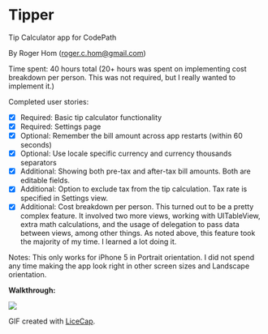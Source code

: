Tipper
==================

Tip Calculator app for CodePath

By Roger Hom (roger.c.hom@gmail.com)

Time spent: 40 hours total (20+ hours was spent on implementing cost breakdown per person. This was not required, but I really wanted to implement it.)

Completed user stories:

* [x] Required: Basic tip calculator functionality
* [x] Required: Settings page
* [x] Optional: Remember the bill amount across app restarts (within 60 seconds)
* [x] Optional: Use locale specific currency and currency thousands separators
* [x] Additional: Showing both pre-tax and after-tax bill amounts. Both are editable fields.
* [x] Additional: Option to exclude tax from the tip calculation. Tax rate is specified in Settings view.
* [x] Additional: Cost breakdown per person. This turned out to be a pretty complex feature. It involved two more views, working with UITableView, extra math calculations, and the usage of delegation to pass data between views, among other things. As noted above, this feature took the majority of my time. I learned a lot doing it.

Notes:
This only works for iPhone 5 in Portrait orientation. I did not spend any time making the app look right in other screen sizes and Landscape orientation.

**Walkthrough:**

![](TipperDemo.gif)

GIF created with [LiceCap](http://www.cockos.com/licecap/).

